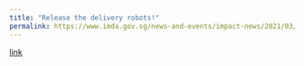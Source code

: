 ```yaml
---
title: "Release the delivery robots!"
permalink: https://www.imda.gov.sg/news-and-events/impact-news/2021/03/Release-the-delivery-robots
---
```

[link](https://www.imda.gov.sg/news-and-events/impact-news/2021/03/Release-the-delivery-robots)
